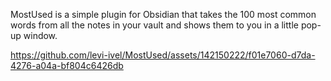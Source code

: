 MostUsed is a simple plugin for Obsidian that takes the 100 most common words from all the notes in your vault and shows them to you in a little pop-up window.

https://github.com/levi-ivel/MostUsed/assets/142150222/f01e7060-d7da-4276-a04a-bf804c6426db

